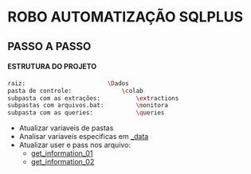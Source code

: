 # ROBO AUTOMATIZAÇÃO SQLPLUS

## PASSO A PASSO 
#### ESTRUTURA DO PROJETO
```bash 
raiz:                       \Dados
pasta de controle:              \colab
subpasta com as extrações:          \extractions
subpastas com arquivos.bat:         \monitora
subpasta com as queries:            \queries
```
* Atualizar variaveis de pastas
* Analisar variaveis especificas em [_data](https://github.com/rafael4g/robo_process_sqlplus/blob/main/_data/controle_data.txt)
* Atualizar user e pass nos arquivo:
    *   [get_information_01](https://github.com/rafael4g/robo_process_sqlplus/blob/main/get_information_01.bat)
    *   [get_information_02](https://github.com/rafael4g/robo_process_sqlplus/blob/main/get_information_02.bat)

